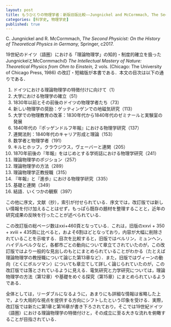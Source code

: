 ```yaml
---
layout: post
title: もうひとりの物理学者：新版旧版比較——Jungnickel and McCormmach, The Second Physicist (2017)
categories: [科学史, 物理学史]
published: true
---
```


C. Jungnickel and R. McCormmach, _The Second Physicist: On the History of Theoretical Physics in Germany,_ Springer, c2017.

19世紀のドイツ（語圏）における「理論物理学」の知的・制度的確立を扱ったJungnickelとMcCormmachの _The Intellectual Mastery of Nature: Theoretical Physics from Ohm to Einstein,_ 2 vols. (Chicago: The University of Chicago Press, 1986) の改訂・短縮版が本書である．本文の目次は以下の通りである．

1. ドイツにおける理論物理学の特徴付けに向けて（1）
	<!-- * 1.1 物理学，理論物理学，実験物理学（2） -->
	<!-- * 1.2 理論物理学，数理物理学，用語法（5） -->
	<!-- * 1.3 理論物理学の本性，目的，方法 （11） -->
	<!-- * 1.4 理論物理学の方法，法則，発展（38） -->
	<!-- * 1.5 ドイツの物理学者の自身の研究に対する見解（41） -->
2. 大学における物理学の確立（51）
	<!-- * 2.1 陶冶（Bildung）の理念と哲学部の使命（53） -->
	<!-- * 2.2 物理学教授たちの任務と試行錯誤（58） -->
	<!-- * 2.3 初期の教科書に見る物理学の世界（63） -->
	<!-- * 2.4 自然哲学（69） -->
3. 1830年以前とその前後のドイツの物理学者たち（73）
	<!-- * 3.1 物理学の学術誌と物理学研究（76） -->
	<!-- * 3.2 オームの研究（84） -->
	<!-- * 3.3 物理学者としてのオーム（94） -->
	<!-- * 3.4 ヴェーバーの研究（103） -->
	<!-- * 3.5 ノイマンの研究（108） -->
4. 新しい物理学の奨励：ゲッティンゲンでの地磁気研究（113）
   <!-- * 4.1 地磁気研究へのガウスの興味（115） -->
   <!-- * 4.2 数理的テクニックと器械技術の発展（118） -->
   <!-- * 4.3 地磁気観測の組織（121） -->
   <!-- * 4.4 電気への拡張（122） -->
5. 大学での物理教育の改革：1830年代から1840年代のゼミナールと実験室の発展
   <!-- * 5.1 最初の物理学教育実験室（128） -->
   <!-- * 5.2 物理学ゼミナール（129） -->
   <!-- * 5.3 ゼミナール運営（131） -->
   <!-- * 5.4 その他の新しい組織（134） -->
6. 1840年代の『ポッゲンドルフ年報』における物理学研究（137）
   <!-- * 6.1 ドイツ物理学の国外での認知（137） -->
   <!-- * 6.2 『年報』に登場する物理学者と物理学（138） -->
   <!-- * 6.3 『年報』に登場する科学の共通基盤（140） -->
   <!-- * 6.4 実験研究（143） -->
   <!-- * 6.5 理論研究（149） -->
7. 連関法則：1840年代のキャリア形成と理論（153）
   <!-- * 7.1 ゲッティンゲンとライプツィヒでの電気研究：ヴェーバー（154） -->
   <!-- * 7.2 ケーニヒスベルクでの電気研究：ノイマン（168） -->
   <!-- * 7.3 ベルリンでの電気研究：キルヒホッフ（174） -->
   <!-- * 7.4 ベルリンでの熱と電気の理論研究：ヘルムホルツとクラウジウス（179） -->
8. 数学者と物理学者（191）
   <!-- * 8.1 ガウス（191） -->
   <!-- * 8.2 ディリクレ：ガウスの後継者（194） -->
   <!-- * 8.3 リーマンの講義と研究（195） -->
   <!-- * 8.4 カール・ノイマン（201） -->
9. キルヒホッフ，クラウジウス，ヴェーバーと連関（205）
   <!-- * 9.1 ハイデルベルクのキルヒホッフ（205） -->
   <!-- * 9.2 チューリヒとボンのクラウジウス（219） -->
   <!-- * 9.3 ゲッティンゲンのヴェーバー（232） -->
   <!-- * 9.4 理論物理学，隣接分野，「高次の」統一（218） -->
10. 1870年前後の『年報』をはじめとする学術誌における物理学研究（241）
	<!-- * 10.1 寄稿者と内容（241） -->
	<!-- * 10.2 研究所所長による研究（244） -->
	<!-- * 10.3 研究の特色（246） -->
	<!-- * 10.4 その他の学術誌（252） -->
11. 理論物理学のポジション（257）
	<!-- * 11.1 ヘルムホルツとキルヒホフのベルリンへの異動（258） -->
	<!-- * 11.2 数理物理学・理論物理学の若手ポジション（Junior Positions）（267） -->
	<!-- * 11.3 物理工学（Technical Physics）による研究機関の増大（283） -->
12. 理論物理学の方法（289）
	<!-- * 12.1 分子力学（289） -->
	<!-- * 12.2 現象論（294） -->
	<!-- * 12.3 原理（298） -->
	<!-- * 12.4 アナロジー（300） -->
	<!-- * 12.5 提示法：講義（304） -->
13. 理論物理学正教授職（315）
	<!-- * 13.1 ゲッティンゲンの理論物理学講座（315） -->
	<!-- * 13.2 ミュンヘンの理論物理学講座（317） -->
	<!-- * 13.3 ベルリンの理論物理学講座（320） -->
	<!-- * 13.4 ライプツィヒの理論物理学講座（322） -->
	<!-- * 13.5 ケーニヒスベルクの理論物理学講座（325） -->
	<!-- * 13.6 1890年代のドイツ物理学における理論物理学の地位（326） -->
14. 『年報』と『進歩』における物理学研究（335）
	<!-- * 14.1 寄稿者と内容（335） -->
	<!-- * 14.2 分子的な研究（338） -->
	<!-- * 14.3 光学理論（340） -->
	<!-- * 14.4 電気力学（341） -->
	<!-- * 14.5 物理の知識の分類：『物理学の進歩』（344） -->
15. 基礎と連関（349）
	<!-- * 15.1 力学（351） -->
	<!-- * 15.2 エネルギー（360） -->
	<!-- * 15.3 電磁気学（364） -->
	<!-- * 15.4 熱力学と作用量子（373） -->
	<!-- * 15.5 相対性（383） -->
	<!-- * 15.6 物理学の連関に関するアインシュタインの見解と数学の灯（388） -->
16. 結語．いくつかの観察（397）

この他に序文，文献（抄），索引が付せられている．序文では，改訂版では新しい情報を付け加えることはせず，もっぱら既存の題材を整理することと，近年の研究成果の反映を行ったことが述べられている．

この改訂版の総ページ数はxxi+460頁となっている．これは，旧版のxxvi + 350 + xviii + 435頁に比べると，およそ6割ほどとなっており，内容が大幅に削除されていることを示唆する．目次を比較すると，旧版ではベルリン，ミュンヘン，ハイデルベルクなど，各都市ごとの動向について章立てされていたのが，この改訂版ではより一般的な見出しのもとにまとめられていることがわかる（たとえば理論物理学の教授職について論じた第13章など）．また，旧版ではヴィーンの動向（とくにボルツマン）についても章立てして詳しく論じられていたのが，この改訂版では落とされているように見える．電気研究と力学研究については，理論物理学の方法（第12章）や基礎をめぐる探究（第15章）にまとめられているようである．

全体としては，リーダブルになるように，あまりにも詳細な情報は省略した上で，より大局的な視点を提供する方向にシフトしたという印象を受ける．実際，改訂版では新たに第1章と第16章が書き下ろされており，そこでは19世紀ドイツ（語圏）における理論物理学の特徴付けと，その成立に至る大きな流れを俯瞰することが目指されている．
